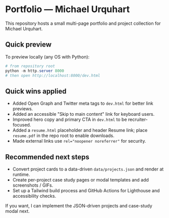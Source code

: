 Portfolio — Michael Urquhart
===========================

This repository hosts a small multi-page portfolio and project collection for Michael Urquhart.

Quick preview
-------------
To preview locally (any OS with Python):

```powershell
# from repository root
python -m http.server 8000
# then open http://localhost:8000/dev.html
```

Quick wins applied
-----------------
- Added Open Graph and Twitter meta tags to `dev.html` for better link previews.
- Added an accessible "Skip to main content" link for keyboard users.
- Improved hero copy and primary CTA in `dev.html` to be recruiter-focused.
- Added a `resume.html` placeholder and header Resume link; place `resume.pdf` in the repo root to enable downloads.
- Made external links use `rel="noopener noreferrer"` for security.

Recommended next steps
----------------------
- Convert project cards to a data-driven `data/projects.json` and render at runtime.
- Create per-project case study pages or modal templates and add screenshots / GIFs.
- Set up a Tailwind build process and GitHub Actions for Lighthouse and accessibility checks.

If you want, I can implement the JSON-driven projects and case-study modal next.

